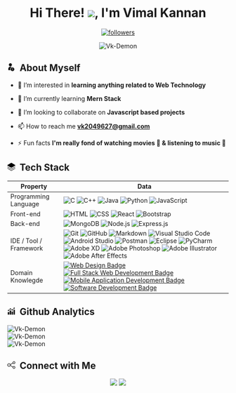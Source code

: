 <!-- @Vk-Demon Readme.md-->
<h1 align="center">
  Hi There! <img src="https://media.giphy.com/media/hvRJCLFzcasrR4ia7z/giphy.gif" width="22">, I'm Vimal Kannan
</h1>

<!-- Badges template - https://github.com/badges/shields -->
<p align="center">
  <a href="https://github.com/Vk-Demon">
    <img alt="followers" title="Follow me on Github" src="https://img.shields.io/github/followers/Vk-Demon?color=236ad3&labelColor=1155ba&style=for-the-badge&logo=github&label=Follow"/></a>
</p>
<p align="center"> 
	<img src="https://komarev.com/ghpvc/?username=Vk-Demon" alt="Vk-Demon" /> 
</p>

<!-- ABOUT MYSELF -->
<h2 align="left"> <img src="images/about me.svg" width="18"> &nbsp;About Myself </h2>

- 👀 I’m interested in **learning anything related to Web Technology**

- 🌱 I’m currently learning **Mern Stack**

- 💞️ I’m looking to collaborate on **Javascript based projects**

- 📫 How to reach me **vk2049627@gmail.com**

- ⚡ Fun facts **I'm really fond of watching movies 🎦 & listening to music 🎵**

<!-- TECH STACK -->
<h2 align="left"> <img src="images/tech stack.svg" width="18"> &nbsp;Tech Stack </h2>

Property                     | Data  
-----------------------------|-----------------------------------------------------------------------------------------------------------------------------------------------------------------------------------------------------------------------------------------------------------------------------------------------------------------------------------------------------------------------------------------------------------------------------------------------------------------------------------------------------------------------------------------------------------------------------------------------------------------------------------------------------------------------------------------------------------
Programming Language       	 | ![C](https://img.shields.io/badge/-C-333333?style=flat&logo=c&logoColor=4DB6AC) ![C++](https://img.shields.io/badge/-C++-333333?style=flat&logo=c%2B%2B&logoColor=5C6BC0) ![Java](https://img.shields.io/badge/-Java-333333?style=flat&logo=java&logoColor=87cefa) ![Python](https://img.shields.io/badge/-Python-333333?style=flat&logo=python) ![JavaScript](https://img.shields.io/badge/-JavaScript-333333?style=flat&logo=javascript) 
Front-end      			   	 | ![HTML](https://img.shields.io/badge/-HTML-333333?style=flat&logo=HTML5) ![CSS](https://img.shields.io/badge/-CSS-333333?style=flat&logo=CSS3&logoColor=1572B6) ![React](https://img.shields.io/badge/-React-333333?style=flat&logo=react) ![Bootstrap](https://img.shields.io/badge/-Bootstrap-333333?style=flat&logo=bootstrap&logoColor=563D7C) 
Back-end    			   	 | ![MongoDB](https://img.shields.io/badge/-MongoDB-333333?style=flat&logo=mongodb) ![Node.js](https://img.shields.io/badge/-Node.js-333333?style=flat&logo=node.js) ![Express.js](https://img.shields.io/badge/-Express.js-333333?style=flat&logo=express)
IDE / Tool / Framework     	 | ![Git](https://img.shields.io/badge/-Git-333333?style=flat&logo=git) ![GitHub](https://img.shields.io/badge/-GitHub-333333?style=flat&logo=github) ![Markdown](https://img.shields.io/badge/-Markdown-333333?style=flat&logo=markdown&logoColor=95A5A6) ![Visual Studio Code](https://img.shields.io/badge/-Visual%20Studio%20Code-333333?style=flat&logo=visual-studio-code&logoColor=007ACC) ![Android Studio](https://img.shields.io/badge/-Android%20Studio-333333?style=flat&logo=android-studio&logoColor=7CB342) ![Postman](https://img.shields.io/badge/-Postman-333333?style=flat&logo=postman&logoColor=f5bd1f) ![Eclipse](https://img.shields.io/badge/-Eclipse-333333?style=flat&logo=eclipse&logoColor=f5bd1f) ![PyCharm](https://img.shields.io/badge/-PyCharm-333333?style=flat&logo=pycharm&logoColor=26C6DA) ![Adobe XD](https://img.shields.io/badge/-Adobe%20XD-333333?style=flat&logo=adobe-xd) ![Adobe Photoshop](https://img.shields.io/badge/-Adobe%20Photoshop-333333?style=flat&logo=adobe-photoshop) ![Adobe Illustrator](https://img.shields.io/badge/-Adobe%20Illustrator-333333?style=flat&logo=adobe-illustrator) ![Adobe After Effects](https://img.shields.io/badge/-Adobe%20After%20Effects-333333?style=flat&logo=adobe-after-effects)
Domain Knowlegde             | [![Web Design Badge](https://img.shields.io/badge/-Web%20Design-333333?style=flat&logoColor=white)](https://github.com/search?q=user%3AVk-Demon&type=Repositories) [![Full Stack Web Development Badge](https://img.shields.io/badge/-Full%20Stack%20Web%20Development-333333?style=flat&logoColor=white)](https://github.com/search?q=user%3AVk-Demon&type=Repositories) [![Mobile Application Development Badge](https://img.shields.io/badge/-Mobile%20Application%20Development-333333?style=flat&logoColor=white)](https://github.com/search?q=user%3AVk-Demon&type=Repositories) [![Software Development Badge](https://img.shields.io/badge/-Software%20Development-333333?style=flat&logoColor=white)](https://github.com/search?q=user%3AVk-Demon&type=Repositories)

<!-- GITHUB ANALYTICS -->
<h2 align="left"> <img src="images/analytics.svg" width="18"> &nbsp;Github Analytics </h2>

<p align="left">
<img height="200em" width="410em" src="https://github-readme-streak-stats.herokuapp.com/?user=Vk-Demon&theme=algolia" alt="Vk-Demon" />
<br />
<img height="200em" width="410em" src="https://github-readme-stats.vercel.app/api?username=Vk-Demon&show_icons=true&theme=algolia" alt="Vk-Demon" />
<br />
<img height="200em" width="410em" src="https://github-readme-stats.vercel.app/api/top-langs/?username=Vk-Demon&layout=compact&theme=algolia" alt="Vk-Demon" />
<p>

<!-- CONNECT WITH ME -->
<h2 align="left"> <img src="images/connect.svg" width="18"> &nbsp;Connect with Me </h2>

<p align="center">
<a href="https://www.linkedin.com/in/vimal-kannan-7a800118a"><img src="https://img.shields.io/badge/-Vimal%20Kannan-blue?style=plastic&logo=Linkedin&logoColor=white&link=https://www.linkedin.com/in/vimal-kannan-7a800118a"/></a>
<a href="mailto:vk2049627@gmail.com"><img src="https://img.shields.io/badge/-vk2049627@gmail.com-c14438?style=plastic&logo=Gmail&logoColor=white&link=mailto:vk2049627@gmail.com"/></a>

